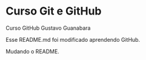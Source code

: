 # Curso Git e GitHub
 Curso GitHub Gustavo Guanabara

 Esse README.md foi modificado aprendendo GitHub.

 Mudando o README.
